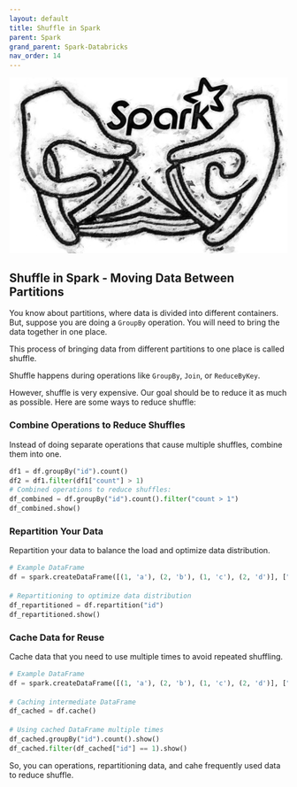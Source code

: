 ```yaml
---
layout: default
title: Shuffle in Spark
parent: Spark
grand_parent: Spark-Databricks
nav_order: 14
---
```


![](images/custom-image-2024-07-15-01-14-23.png)

## Shuffle in Spark - Moving Data Between Partitions

You know about partitions, where data is divided into different containers. But, suppose you are doing a `GroupBy` operation. You will need to bring the data together in one place.

This process of bringing data from different partitions to one place is called shuffle.

Shuffle happens during operations like `GroupBy`, `Join`, or `ReduceByKey`.

However, shuffle is very expensive. Our goal should be to reduce it as much as possible. Here are some ways to reduce shuffle:

### Combine Operations to Reduce Shuffles

Instead of doing separate operations that cause multiple shuffles, combine them into one.

```python
df1 = df.groupBy("id").count()
df2 = df1.filter(df1["count"] > 1)
# Combined operations to reduce shuffles:
df_combined = df.groupBy("id").count().filter("count > 1")
df_combined.show()
```

### Repartition Your Data

Repartition your data to balance the load and optimize data distribution.

```python
# Example DataFrame
df = spark.createDataFrame([(1, 'a'), (2, 'b'), (1, 'c'), (2, 'd')], ["id", "value"])

# Repartitioning to optimize data distribution
df_repartitioned = df.repartition("id")
df_repartitioned.show()
```

### Cache Data for Reuse

Cache data that you need to use multiple times to avoid repeated shuffling.

```python
# Example DataFrame
df = spark.createDataFrame([(1, 'a'), (2, 'b'), (1, 'c'), (2, 'd')], ["id", "value"])

# Caching intermediate DataFrame
df_cached = df.cache()

# Using cached DataFrame multiple times
df_cached.groupBy("id").count().show()
df_cached.filter(df_cached["id"] == 1).show()
```

So, you can  operations, repartitioning data, and cahe frequently used data to reduce shuffle.